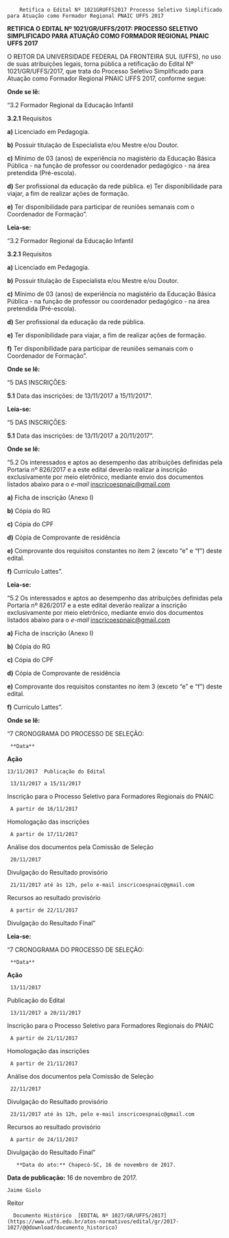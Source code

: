         Retifica o Edital Nº 1021GRUFFS2017 Processo Seletivo Simplificado para Atuação como Formador Regional PNAIC UFFS 2017  

**RETIFICA O EDITAL Nº 1021/GR/UFFS/2017: PROCESSO SELETIVO SIMPLIFICADO PARA ATUAÇÃO COMO FORMADOR REGIONAL PNAIC UFFS 2017**

  

 O REITOR DA UNIVERSIDADE FEDERAL DA FRONTEIRA SUL (UFFS), no uso de suas atribuições legais, torna pública a retificação do Edital Nº 1021/GR/UFFS/2017, que trata do Processo Seletivo Simplificado para Atuação como Formador Regional PNAIC UFFS 2017, conforme segue:

  

 **Onde se lê:**

 “3.2 Formador Regional da Educação Infantil

 **3.2.1** Requisitos

 **a)** Licenciado em Pedagogia.

 **b)** Possuir titulação de Especialista e/ou Mestre e/ou Doutor.

 **c)** Mínimo de 03 (anos) de experiência no magistério da Educação Básica Pública - na função de professor ou coordenador pedagógico - na área pretendida (Pré-escola).

 **d)** Ser profissional da educação da rede pública. e) Ter disponibilidade para viajar, a fim de realizar ações de formação.

 **e)** Ter disponibilidade para participar de reuniões semanais com o Coordenador de Formação”.

  

 **Leia-se:**

 “3.2 Formador Regional da Educação Infantil

 **3.2.1** Requisitos

 **a)** Licenciado em Pedagogia.

 **b)** Possuir titulação de Especialista e/ou Mestre e/ou Doutor.

 **c)** Mínimo de 03 (anos) de experiência no magistério da Educação Básica Pública - na função de professor ou coordenador pedagógico - na área pretendida (Pré-escola).

 **d)** Ser profissional da educação da rede pública.

 **e)** Ter disponibilidade para viajar, a fim de realizar ações de formação.

 **f)** Ter disponibilidade para participar de reuniões semanais com o Coordenador de Formação”.

  

 **Onde se lê:**

 “5 DAS INSCRIÇÕES:

 **5.1** Data das inscrições: de 13/11/2017 a 15/11/2017”.

  

 **Leia-se:**

 “5 DAS INSCRIÇÕES:

 **5.1** Data das inscrições: de 13/11/2017 a 20/11/2017”.

  

 **Onde se lê:**

 “5.2 Os interessados e aptos ao desempenho das atribuições definidas pela Portaria nº 826/2017 e a este edital deverão realizar a inscrição exclusivamente por meio eletrônico, mediante envio dos documentos listados abaixo para o *e-mail* inscricoespnaic@gmail.com

 **a)** Ficha de inscrição (Anexo I)

 **b)** Cópia do RG

 **c)** Cópia do CPF

 **d)** Cópia de Comprovante de residência

 **e)** Comprovante dos requisitos constantes no item 2 (exceto “e” e “f”) deste edital.

 **f)** Currículo Lattes”.

  

 **Leia-se:**

 “5.2 Os interessados e aptos ao desempenho das atribuições definidas pela Portaria nº 826/2017 e a este edital deverão realizar a inscrição exclusivamente por meio eletrônico, mediante envio dos documentos listados abaixo para o *e-mail* inscricoespnaic@gmail.com

 **a)** Ficha de inscrição (Anexo I)

 **b)** Cópia do RG

 **c)** Cópia do CPF

 **d)** Cópia de Comprovante de residência

 **e)** Comprovante dos requisitos constantes no item 3 (exceto “e” e “f”) deste edital.

 **f)** Currículo Lattes”.

  

 **Onde se lê:**

 “7 CRONOGRAMA DO PROCESSO DE SELEÇÃO:

     **Data**

   **Ação**

    13/11/2017  Publicação do Edital

     13/11/2017 a 15/11/2017

   Inscrição para o Processo Seletivo para Formadores Regionais do PNAIC

     A partir de 16/11/2017

   Homologação das inscrições

     A partir de 17/11/2017

   Análise dos documentos pela Comissão de Seleção

     20/11/2017

   Divulgação do Resultado provisório

     21/11/2017 até às 12h, pelo e-mail inscricoespnaic@gmail.com

   Recursos ao resultado provisório

     A partir de 22/11/2017

   Divulgação do Resultado Final”

      

 **Leia-se:**

 “7 CRONOGRAMA DO PROCESSO DE SELEÇÃO:

     **Data**

   **Ação**

     13/11/2017

   Publicação do Edital

     13/11/2017 a 20/11/2017

   Inscrição para o Processo Seletivo para Formadores Regionais do PNAIC

     A partir de 21/11/2017

   Homologação das inscrições

     A partir de 21/11/2017

   Análise dos documentos pela Comissão de Seleção

     22/11/2017

   Divulgação do Resultado provisório

     23/11/2017 até às 12h, pelo e-mail inscricoespnaic@gmail.com

   Recursos ao resultado provisório

     A partir de 24/11/2017

   Divulgação do Resultado Final”

       **Data do ato:** Chapecó-SC, 16 de novembro de 2017.   
 **Data de publicação:**  16 de novembro de 2017. 

    Jaime Giolo   
 Reitor 

      Documento Histórico  [EDITAL Nº 1027/GR/UFFS/2017](https://www.uffs.edu.br/atos-normativos/edital/gr/2017-1027/@@download/documento_historico)     
      
